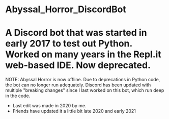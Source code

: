 # Abyssal_Horror_DiscordBot
# A Discord bot that was started in early 2017 to test out Python. Worked on many years in the Repl.it web-based IDE. Now deprecated.

NOTE:
Abyssal Horror is now offline. Due to deprecations in Python code, the bot can no longer run adequately.
Discord has been updated with multiple "breaking changes" since I last worked on this bot, which run deep in the code.
 - Last edit was made in 2020 by me.
 - Friends have updated it a little bit late 2020 and early 2021

